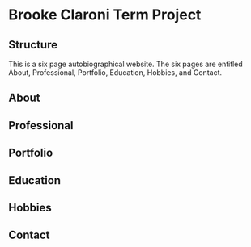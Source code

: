 # Brooke Claroni Term Project

## Structure
This is a six page autobiographical website. The six pages are entitled About, Professional, Portfolio, Education, Hobbies, and Contact.

## About

## Professional

## Portfolio

## Education

## Hobbies

## Contact